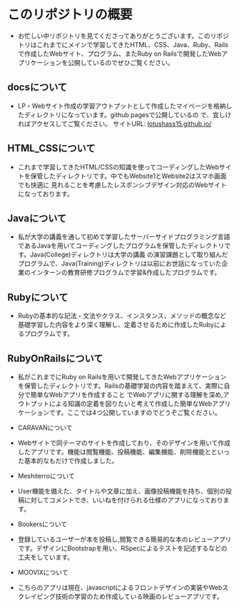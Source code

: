 # このリポジトリの概要

- お忙しい中リポジトリを見てくださってありがとうございます。このリポジトリはこれまでにメインで学習してきたHTML、CSS、Java、Ruby、Rails
  で作成したWebサイト、プログラム、またRuby on Railsで開発したWebアプリケーションを公開しているのでぜひご覧ください。

## docsについて
- LP・Webサイト作成の学習アウトプットとして作成したマイページを格納したディレクトリになっています。github pagesで公開しているの
  で、宜しければアクセスしてご覧ください。
  サイトURL: [lotushass15.github.io/](lotushass15.github.io/)

## HTML_CSSについて
 
 - これまで学習してきたHTML/CSSの知識を使ってコーディングしたWebサイトを保管したディレクトリです。中でもWebsite1とWebsite2はスマホ画面でも快適に
   見れることを考慮したレスポンシブデザイン対応のWebサイトになっております。

## Javaについて
  
 - 私が大学の講義を通して初めて学習したサーバーサイドプログラミング言語であるJavaを用いてコーディングしたプログラムを保管したディレクトリです。Java(College)ディレクトリは大学の講義
   の演習課題として取り組んだプログラムで、Java(Training)ディレクトリは以前にお世話になっていた企業のインターンの教育研修プログラムで学習&作成したプログラムです。

## Rubyについて

 - Rubyの基本的な記法・文法やクラス、インスタンス、メソッドの概念など基礎学習した内容をより深く理解し、定着させるために作成したRubyによるプログラムです。

## RubyOnRailsについて
 
 - 私がこれまでにRuby on Railsを用いて開発してきたWebアプリケーションを保管したディレクトリです。Railsの基礎学習の内容を踏まえて、実際に自分で簡単なWebアプリを作成すること
   でWebアプリに関する理解を深め,アウトプットによる知識の定着を図りたいと考えて作成した簡単なWebアプリケーションです。ここでは4つ公開していますのでどうぞご覧ください。

  - CARAVANについて
  - Webサイトで同テーマのサイトを作成しており、そのデザインを用いて作成したアプリです。機能は閲覧機能、投稿機能、編集機能、削除機能とといった基本的なもだけで作成しました。
 
  - Meshiterroについて

 - User機能を備えた、タイトルや文章に加え、画像投稿機能を持ち、個別の投稿に対してコメントでき、いいねを付けられる仕様のアプリになっております。
 
 - Bookersについて

 - 登録しているユーザーが本を投稿し,閲覧できる簡易的な本のレビューアプリです。デザインにBootstrapを用い、RSpecによるテストを記述するなどの工夫をしています。
 
 - MOOVIXについて
 
 - こちらのアプリは現在、javascriptによるフロントデザインの実装やWebスクレイピング技術の学習のため作成している映画のレビューアプリです。
 
 
